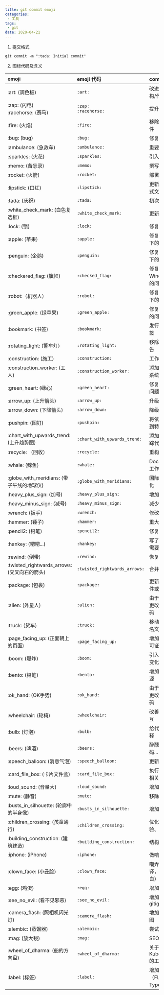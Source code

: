 ```yaml
---
title: git commit emoji
categories:
 - 工具
tags:
 - git
date: 2020-04-21
---
```



1. 提交格式
```shell
git commit -m ":tada: Initial commit"
```
2. 图标代码及含义

<table><thead><tr><th style="text-align:left;">emoji</th>
<th style="text-align:left;">emoji 代码</th>
<th style="text-align:left;">commit 说明</th>
</tr></thead><tbody><tr><td style="text-align:left;">:art: (调色板)</td>
<td style="text-align:left;"><code>:art:</code></td>
<td style="text-align:left;">改进代码结构/代码格式</td>
</tr><tr><td style="text-align:left;">:zap: (闪电)<br>:racehorse: (赛马)</td>
<td style="text-align:left;"><code>:zap:</code><br><code>:racehorse:</code></td>
<td style="text-align:left;">提升性能</td>
</tr><tr><td style="text-align:left;">:fire: (火焰)</td>
<td style="text-align:left;"><code>:fire:</code></td>
<td style="text-align:left;">移除代码或文件</td>
</tr><tr><td style="text-align:left;">:bug: (bug)</td>
<td style="text-align:left;"><code>:bug:</code></td>
<td style="text-align:left;">修复 bug</td>
</tr><tr><td style="text-align:left;">:ambulance: (急救车)</td>
<td style="text-align:left;"><code>:ambulance:</code></td>
<td style="text-align:left;">重要补丁</td>
</tr><tr><td style="text-align:left;">:sparkles: (火花)</td>
<td style="text-align:left;"><code>:sparkles:</code></td>
<td style="text-align:left;">引入新功能</td>
</tr><tr><td style="text-align:left;">:memo: (备忘录)</td>
<td style="text-align:left;"><code>:memo:</code></td>
<td style="text-align:left;">撰写文档</td>
</tr><tr><td style="text-align:left;">:rocket: (火箭)</td>
<td style="text-align:left;"><code>:rocket:</code></td>
<td style="text-align:left;">部署功能</td>
</tr><tr><td style="text-align:left;">:lipstick: (口红)</td>
<td style="text-align:left;"><code>:lipstick:</code></td>
<td style="text-align:left;">更新 UI 和样式文件</td>
</tr><tr><td style="text-align:left;">:tada: (庆祝)</td>
<td style="text-align:left;"><code>:tada:</code></td>
<td style="text-align:left;">初次提交</td>
</tr><tr><td style="text-align:left;">:white_check_mark: (白色复选框)</td>
<td style="text-align:left;"><code>:white_check_mark:</code></td>
<td style="text-align:left;">更新测试</td>
</tr><tr><td style="text-align:left;">:lock: (锁)</td>
<td style="text-align:left;"><code>:lock:</code></td>
<td style="text-align:left;">修复安全问题</td>
</tr><tr><td style="text-align:left;">:apple: (苹果)</td>
<td style="text-align:left;"><code>:apple:</code></td>
<td style="text-align:left;">修复 macOS 下的问题</td>
</tr><tr><td style="text-align:left;">:penguin: (企鹅)</td>
<td style="text-align:left;"><code>:penguin:</code></td>
<td style="text-align:left;">修复 Linux 下的问题</td>
</tr><tr><td style="text-align:left;">:checkered_flag: (旗帜)</td>
<td style="text-align:left;"><code>:checked_flag:</code></td>
<td style="text-align:left;">修复 Windows 下的问题</td>
</tr><tr><td style="text-align:left;">:robot:（机器人）</td>
<td style="text-align:left;"><code>:robot:</code></td>
<td style="text-align:left;">修复 Android 下的问题</td>
</tr><tr><td style="text-align:left;">:green_apple: (绿苹果)</td>
<td style="text-align:left;"><code>:green_apple:</code></td>
<td style="text-align:left;">修复 iOS 下的问题</td>
</tr><tr><td style="text-align:left;">:bookmark: (书签)</td>
<td style="text-align:left;"><code>:bookmark:</code></td>
<td style="text-align:left;">发行/版本标签</td>
</tr><tr><td style="text-align:left;">:rotating_light: (警车灯)</td>
<td style="text-align:left;"><code>:rotating_light:</code></td>
<td style="text-align:left;">移除 linter 警告</td>
</tr><tr><td style="text-align:left;">:construction: (施工)</td>
<td style="text-align:left;"><code>:construction:</code></td>
<td style="text-align:left;">工作进行中</td>
</tr><tr><td style="text-align:left;">:construction_worker: (工人)</td>
<td style="text-align:left;"><code>:construction_worker:</code></td>
<td style="text-align:left;">添加 CI 构建系统</td>
</tr><tr><td style="text-align:left;">:green_heart: (绿心)</td>
<td style="text-align:left;"><code>:green_heart:</code></td>
<td style="text-align:left;">修复 CI 构建问题</td>
</tr><tr><td style="text-align:left;">:arrow_up: (上升箭头)</td>
<td style="text-align:left;"><code>:arrow_up:</code></td>
<td style="text-align:left;">升级依赖</td>
</tr><tr><td style="text-align:left;">:arrow_down: (下降箭头)</td>
<td style="text-align:left;"><code>:arrow_down:</code></td>
<td style="text-align:left;">降级依赖</td>
</tr><tr><td style="text-align:left;">:pushpin: (图钉)</td>
<td style="text-align:left;"><code>:pushpin:</code></td>
<td style="text-align:left;">将依赖项固定到特定版本</td>
</tr><tr><td style="text-align:left;">:chart_with_upwards_trend: (上升趋势图)</td>
<td style="text-align:left;"><code>:chart_with_upwards_trend:</code></td>
<td style="text-align:left;">添加分析或跟踪代码</td>
</tr><tr><td style="text-align:left;">:recycle: （回收）</td>
<td style="text-align:left;"><code>:recycle:</code></td>
<td style="text-align:left;">重构代码</td>
</tr><tr><td style="text-align:left;">:whale: (鲸鱼)</td>
<td style="text-align:left;"><code>:whale:</code></td>
<td style="text-align:left;">Docker 相关工作</td>
</tr><tr><td style="text-align:left;">:globe_with_meridians: (带子午线的地球仪)</td>
<td style="text-align:left;"><code>:globe_with_meridians:</code></td>
<td style="text-align:left;">国际化与本地化</td>
</tr><tr><td style="text-align:left;">:heavy_plus_sign: (加号)</td>
<td style="text-align:left;"><code>:heavy_plus_sign:</code></td>
<td style="text-align:left;">增加一个依赖</td>
</tr><tr><td style="text-align:left;">:heavy_minus_sign: (减号)</td>
<td style="text-align:left;"><code>:heavy_minus_sign:</code></td>
<td style="text-align:left;">减少一个依赖</td>
</tr><tr><td style="text-align:left;">:wrench: (扳手)</td>
<td style="text-align:left;"><code>:wrench:</code></td>
<td style="text-align:left;">修改配置文件</td>
</tr><tr><td style="text-align:left;">:hammer: (锤子)</td>
<td style="text-align:left;"><code>:hammer:</code></td>
<td style="text-align:left;">重大重构</td>
</tr><tr><td style="text-align:left;">:pencil2: (铅笔)</td>
<td style="text-align:left;"><code>:pencil2:</code></td>
<td style="text-align:left;">修复 typo</td>
</tr><tr><td style="text-align:left;">:hankey: (粑粑...)</td>
<td style="text-align:left;"><code>:hankey:</code></td>
<td style="text-align:left;">写了辣鸡代码需要优化</td>
</tr><tr><td style="text-align:left;">:rewind: (倒带)</td>
<td style="text-align:left;"><code>:rewind:</code></td>
<td style="text-align:left;">恢复更改</td>
</tr><tr><td style="text-align:left;">:twisted_rightwards_arrows: (交叉向右的箭头)</td>
<td style="text-align:left;"><code>:twisted_rightwards_arrows:</code></td>
<td style="text-align:left;">合并分支</td>
</tr><tr><td style="text-align:left;">:package: (包裹)</td>
<td style="text-align:left;"><code>:package:</code></td>
<td style="text-align:left;">更新编译的文件或包</td>
</tr><tr><td style="text-align:left;">:alien: (外星人)</td>
<td style="text-align:left;"><code>:alien:</code></td>
<td style="text-align:left;">由于外部API更改而更新代码</td>
</tr><tr><td style="text-align:left;">:truck: (货车)</td>
<td style="text-align:left;"><code>:truck:</code></td>
<td style="text-align:left;">移动或者重命名文件</td>
</tr><tr><td style="text-align:left;">:page_facing_up: (正面朝上的页面)</td>
<td style="text-align:left;"><code>:page_facing_up:</code></td>
<td style="text-align:left;">增加或更新许可证书</td>
</tr><tr><td style="text-align:left;">:boom: (爆炸)</td>
<td style="text-align:left;"><code>:boom:</code></td>
<td style="text-align:left;">引入突破性的变化</td>
</tr><tr><td style="text-align:left;">:bento: (铅笔)</td>
<td style="text-align:left;"><code>:bento:</code></td>
<td style="text-align:left;">增加或更新资源</td>
</tr><tr><td style="text-align:left;">:ok_hand: (OK手势)</td>
<td style="text-align:left;"><code>:ok_hand:</code></td>
<td style="text-align:left;">由于代码审查更改而更新代码</td>
</tr><tr><td style="text-align:left;">:wheelchair: (轮椅)</td>
<td style="text-align:left;"><code>:wheelchair:</code></td>
<td style="text-align:left;">改善无障碍交互</td>
</tr><tr><td style="text-align:left;">:bulb: (灯泡)</td>
<td style="text-align:left;"><code>:bulb:</code></td>
<td style="text-align:left;">给代码添加注释</td>
</tr><tr><td style="text-align:left;">:beers: (啤酒)</td>
<td style="text-align:left;"><code>:beers:</code></td>
<td style="text-align:left;">醉醺醺地写代码...</td>
</tr><tr><td style="text-align:left;">:speech_balloon: (消息气泡)</td>
<td style="text-align:left;"><code>:speech_balloon:</code></td>
<td style="text-align:left;">更新文本文档</td>
</tr><tr><td style="text-align:left;">:card_file_box: (卡片文件盒)</td>
<td style="text-align:left;"><code>:card_file_box:</code></td>
<td style="text-align:left;">执行与数据库相关的更改</td>
</tr><tr><td style="text-align:left;">:loud_sound: (音量大)</td>
<td style="text-align:left;"><code>:loud_sound:</code></td>
<td style="text-align:left;">增加日志</td>
</tr><tr><td style="text-align:left;">:mute: (静音)</td>
<td style="text-align:left;"><code>:mute:</code></td>
<td style="text-align:left;">移除日志</td>
</tr><tr><td style="text-align:left;">:busts_in_silhouette: (轮廓中的半身像)</td>
<td style="text-align:left;"><code>:busts_in_silhouette:</code></td>
<td style="text-align:left;">增加贡献者</td>
</tr><tr><td style="text-align:left;">:children_crossing: (孩童通行)</td>
<td style="text-align:left;"><code>:children_crossing:</code></td>
<td style="text-align:left;">优化用户体验、可用性</td>
</tr><tr><td style="text-align:left;">:building_construction: (建筑建造)</td>
<td style="text-align:left;"><code>:building_construction:</code></td>
<td style="text-align:left;">结构变动</td>
</tr><tr><td style="text-align:left;">:iphone: (iPhone)</td>
<td style="text-align:left;"><code>:iphone:</code></td>
<td style="text-align:left;">做响应式设计</td>
</tr><tr><td style="text-align:left;">:clown_face: (小丑脸)</td>
<td style="text-align:left;"><code>:clown_face:</code></td>
<td style="text-align:left;">嘲弄事物（直译，这个没明白）</td>
</tr><tr><td style="text-align:left;">:egg: (鸡蛋)</td>
<td style="text-align:left;"><code>:egg:</code></td>
<td style="text-align:left;">增加彩蛋</td>
</tr><tr><td style="text-align:left;">:see_no_evil: (看不见邪恶)</td>
<td style="text-align:left;"><code>:see_no_evil:</code></td>
<td style="text-align:left;">增加或更改gitignore</td>
</tr><tr><td style="text-align:left;">:camera_flash: (照相机闪光灯)</td>
<td style="text-align:left;"><code>:camera_flash:</code></td>
<td style="text-align:left;">增加或更新截图</td>
</tr><tr><td style="text-align:left;">:alembic: (蒸馏器)</td>
<td style="text-align:left;"><code>:alembic:</code></td>
<td style="text-align:left;">尝试新东西</td>
</tr><tr><td style="text-align:left;">:mag: (放大镜)</td>
<td style="text-align:left;"><code>:mag:</code></td>
<td style="text-align:left;">SEO优化</td>
</tr><tr><td style="text-align:left;">:wheel_of_dharma: (船的方向盘)</td>
<td style="text-align:left;"><code>:wheel_of_dharma:</code></td>
<td style="text-align:left;">关于Kubernetes的工作</td>
</tr><tr><td style="text-align:left;">:label: (标签)</td>
<td style="text-align:left;"><code>:label:</code></td>
<td style="text-align:left;">增加类型（FLow、Typescript）</td>
</tr></tbody></table>
